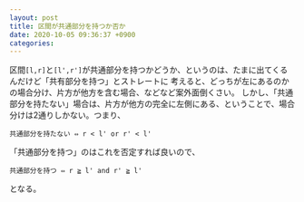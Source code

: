 ```yaml
---
layout: post
title: 区間が共通部分を持つか否か
date: 2020-10-05 09:36:37 +0900
categories:
---
```


区間`[l,r]`と`[l',r']`が共通部分を持つかどうか、というのは、たまに出てくるんだけど「共有部分を持つ」とストレートに
考えると、どっちが左にあるのかの場合分け、片方が他方を含む場合、などなど案外面倒くさい。
しかし、「共通部分を持たない」場合は、片方が他方の完全に左側にある、ということで、場合分けは2通りしかない。つまり、

```
共通部分を持たない ⇔ r < l' or r' < l'
```

「共通部分を持つ」のはこれを否定すれば良いので、

```
共通部分を持つ ⇔ r ≧ l' and r' ≧ l'
```

となる。
